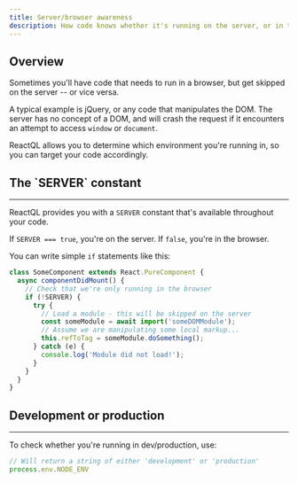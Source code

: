 ```yaml
---
title: Server/browser awareness
description: How code knows whether it's running on the server, or in the browser
---
```


<h2 id="overview">Overview</h2>

Sometimes you'll have code that needs to run in a browser, but get skipped on the server -- or vice versa.

A typical example is jQuery, or any code that manipulates the DOM. The server has no concept of a DOM, and will crash the request if it encounters an attempt to access `window` or `document`.

ReactQL allows you to determine which environment you're running in, so you can target your code accordingly.

<h2 id="constant">The `SERVER` constant</h2>

---
ReactQL provides you with a `SERVER` constant that's available throughout your code.

If `SERVER === true`, you're on the server. If `false`, you're in the browser.

You can write simple `if` statements like this:

```js
class SomeComponent extends React.PureComponent {
  async componentDidMount() {
    // Check that we're only running in the browser
    if (!SERVER) {
      try {
        // Load a module - this will be skipped on the server
        const someModule = await import('someDOMModule');
        // Assume we are manipulating some local markup...
        this.refToTag = someModule.doSomething();
      } catch (e) {
        console.log('Module did not load!');
      }
    }
  }
}
```

<h2 id="env">Development or production</h2>

---
To check whether you're running in dev/production, use:

```js
// Will return a string of either 'development' or 'production'
process.env.NODE_ENV
```
